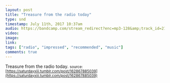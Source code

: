 ```yaml
---
layout: post
title: "Treasure from the radio today"
type: snd
timestamp: July 11th, 2017 10:37am
audio: https://bandcamp.com/stream_redirect?enc=mp3-128&amp;track_id=2117398184&amp;ts=1618890940&amp;t=77239c6418de17745a2cbc1eb85eeab5e89f60f3
video: 
image: 
link: 
tags: ["radio", "impressed", "recommended", "music"]
comments: true
---
```

Treasure from the radio today.
<small>source: [https://saturdayxiii.tumblr.com/post/162867885039](https://saturdayxiii.tumblr.com/post/162867885039)</small>